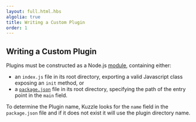 ```yaml
---
layout: full.html.hbs
algolia: true
title: Writing a Custom Plugin
order: 1
---
```


## Writing a Custom Plugin

Plugins must be constructed as a Node.js [module](https://nodejs.org/dist/latest-v6.x/docs/api/modules.html), containing either:

* an `index.js` file in its root directory, exporting a valid Javascript class exposing an `init` method, or
* a [`package.json`](https://docs.npmjs.com/files/package.json) file in its root directory, specifying the path of the entry point in the `main` field.

To determine the Plugin name, Kuzzle looks for the `name` field in the `package.json` file and if it does not exist it will use the plugin directory name.
